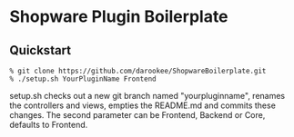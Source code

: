 Shopware Plugin Boilerplate
===

Quickstart
-----

    % git clone https://github.com/darookee/ShopwareBoilerplate.git
    % ./setup.sh YourPluginName Frontend

setup.sh checks out a new git branch named "yourpluginname", renames the controllers and views, empties the README.md and commits these changes. The second parameter can be Frontend, Backend or Core, defaults to Frontend.
